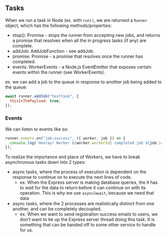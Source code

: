 
## Tasks
When we run a task in Node (ex. with `run()`, we are returned a `Runner` object, which has the following methods/properties:
- stop(): Promise<void> - stops the runner from accepting new jobs, and returns a promise that resolves when all the in progress tasks (if any) are complete.
- addJob: AddJobFunction - see addJob.
- promise: Promise<void> - a promise that resolves once the runner has completed.
- events: WorkerEvents - a Node.js EventEmitter that exposes certain events within the runner (see WorkerEvents).

ex. we can add a job to the queue in response to another job being added to the queue:
```js
await runner.addJob("testTask", {
  thisIsThePayload: true,
});
```

### Events
We can listen to events like so:
```js
runner.events.on("job:success", ({ worker, job }) => {
  console.log(`Hooray! Worker ${worker.workerId} completed job ${job.id}`);
});
```

To realize the importance and place of Workers, we have to break asynchronous tasks down into 2 types:
- async tasks, where the process of execution is dependent on the response to continue on to execute the next lines of code.
  - ex. When the Express server is making database queries, the it has to wait for the data to return before it can continue on with its operation. This is why we use `async`/`await`, because we need that data
- async tasks, where the 2 processes are realistically distinct from one another, and can be completely decoupled.
  - ex. When we want to send registration success emails to users, we don't want to tie up the Express server thread doing this task. It is something that can be handed off to some other service to handle for us.